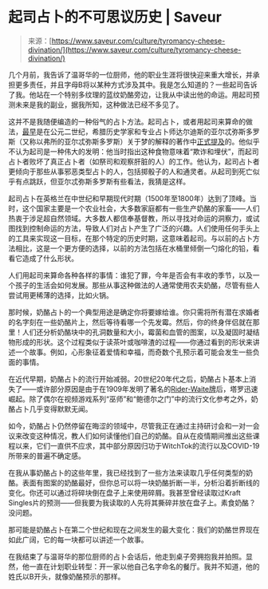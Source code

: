 <!--yml

类别：未分类

日期：2024年5月27日14:43:15

-->

# 起司占卜的不可思议历史 | Saveur

> 来源：[https://www.saveur.com/culture/tyromancy-cheese-divination/](https://www.saveur.com/culture/tyromancy-cheese-divination/)

几个月前，我告诉了温哥华的一位厨师，他的职业生涯将很快迎来重大增长，并承担更多责任，并且字母B将以某种方式涉及其中。我是怎么知道的？一些起司告诉了我。他站在一个特别多纹理的蓝纹奶酪旁边，让我从中读出他的命运。用起司预测未来是我的副业，据我所知，这种做法已经不多见了。

这并不是我随便编造的一种俗气的占卜方法。起司占卜，或者用起司来算命的做法，[最早](https://www.theawl.com/2016/08/the-library-of-dreams/)是在公元二世纪，希腊历史学家和专业占卜师达尔迪斯的亚尔忒弥斯多罗斯（又称以弗所的亚尔忒弥斯多罗斯）关于梦的解释的著作中[正式提及](https://www.theawl.com/2016/08/the-library-of-dreams/)的。他似乎不认为起司是一种伟大的发明：他当时指出这种食物意味着“欺诈和埋伏”，而起司占卜者败坏了真正占卜者（如祭司和观察肝脏的人）的工作。他认为，起司占卜者更倾向于那些从事邪恶类型占卜的人，包括掷骰子的人和通灵者。从起司到死亡似乎有点跳跃，但亚尔忒弥斯多罗斯有些看法，我猜是这样。

起司占卜在英格兰在中世纪和早期现代时期（1500年至1800年）达到了顶峰。当时，这个国家主要是一个农业社会，大多数家庭都有一些生产奶酪的家畜——人们热衷于涉足超自然领域。大多数人都信奉基督教，所以寻找对命运的洞察力，或试图找到控制命运的方法，导致人们对占卜产生了广泛的兴趣。人们使用任何手头上的工具来实现这一目标，在那个特定的历史时期，这意味着起司。与以前的占卜方法相比，这是一个更方便的选择，以前的方法包括在水桶里倾倒一勺熔化的铅，看看它造成了什么形状。

人们用起司来算命各种各样的事情：谁犯了罪，今年是否会有丰收的季节，以及一个孩子的生活会如何发展。那些从事这种做法的人通常使用农夫奶酪，尽管有些人尝试用更稀薄的选择，比如火锅。

那时候，奶酪占卜的一个典型用途是确定你将要嫁给谁。你只需将所有潜在求婚者的名字刻在一些奶酪片上，然后等待看哪一个先发霉。然后，你的终身伴侣就在那里！人们还分析奶酪块中的孔洞数量和大小，霉菌和血管的图案，以及凝固时凝结物形成的形状。这个过程类似于读茶叶或咖啡渣的过程——你通过看到的形状来讲述一个故事。例如，心形象征着爱情和幸福，而奇数个孔预示着可能会发生一些负面的事情。

在近代早期，奶酪占卜的流行开始减弱。20世纪20年代之后，奶酪占卜基本上消失了——或许部分原因是由于在1909年发明了著名的[Rider-Waite牌](https://www.tarot.com/tarot/decks/rider)后，塔罗迅速崛起。除了偶尔在视频游戏系列“巫师”和“鲍德尔之门”中的流行文化参考之外，奶酪占卜几乎变得默默无闻。

如今，奶酪占卜仍然停留在晦涩的领域中，尽管我正在通过主持研讨会和一对一会议来改变这种情况，教人们如何读懂他们自己的奶酪。自从在疫情期间推出这些课程以来，它们一直供不应求，其中部分原因归功于WitchTok的流行以及COVID-19所带来的普遍不确定感。

在我从事奶酪占卜的这些年里，我已经找到了一些方法来读取几乎任何类型的奶酪。表面有图案的奶酪最好，但你总可以将一块奶酪折断一半，分析沿着折断线的变化。你还可以通过将碎块倒在盘子上来使用碎屑。我甚至曾经读取过Kraft Singles片的预测——但我要为我读取的人先将其撕碎并放在盘子上。素食奶酪？没问题。

那可能是奶酪占卜在第二个世纪和现在之间发生的最大变化：我们的奶酪世界现在如此广阔，它的每一块都可以讲述一个故事。

在我结束了与温哥华的那位厨师的占卜会话后，他走到桌子旁拥抱我并拍照。显然，他一直在计划职业转型：开一家以他自己名字命名的餐厅。我并不知道，他的姓氏以B开头，就像奶酪预示的那样。
